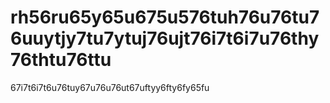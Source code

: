 # rh56ru65y65u675u576tuh76u76tu76uuytjy7tu7ytuj76ujt76i7t6i7u76thy76thtu76ttu
67i7t6i7t6u76tuy67u76u76ut67uftyy6fty6fy65fu
